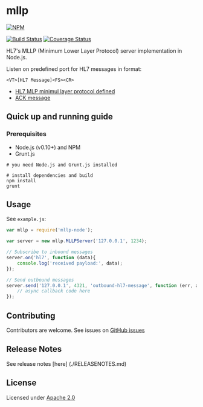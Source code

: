 mllp
====

[![NPM](https://nodei.co/npm/mllp-node.png)](https://nodei.co/npm/mllp-node/)

[![Build Status](https://travis-ci.org/amida-tech/mllp.svg)](https://travis-ci.org/amida-tech/mllp)
[![Coverage Status](https://coveralls.io/repos/amida-tech/mllp/badge.png)](https://coveralls.io/r/amida-tech/mllp)

HL7's MLLP (Minimum Lower Layer Protocol) server implementation in Node.js.


Listen on predefined port for HL7 messages in format:

```
<VT>[HL7 Message]<FS><CR>
```

* [HL7 MLP minimul layer protocol defined](http://www.hl7standards.com/blog/2007/05/02/hl7-mlp-minimum-layer-protocol-defined/)
* [ACK message](http://www.hl7standards.com/blog/2007/02/01/ack-message-original-mode-acknowledgement/)


## Quick up and running guide

### Prerequisites

- Node.js (v0.10+) and NPM
- Grunt.js

```
# you need Node.js and Grunt.js installed

# install dependencies and build
npm install
grunt
```

## Usage

See `example.js`:

```javascript
var mllp = require('mllp-node');

var server = new mllp.MLLPServer('127.0.0.1', 1234);

// Subscribe to inbound messages
server.on('hl7', function (data){
    console.log('received payload:', data);
});

// Send outbound messages
server.send('127.0.0.1', 4321, 'outbound-hl7-message', function (err, ackData) {
    // async callback code here
});
```

## Contributing

Contributors are welcome. See issues on [GitHub issues](https://github.com/amida-tech/mllp/issues)

## Release Notes

See release notes [here] (./RELEASENOTES.md)

## License

Licensed under [Apache 2.0](./LICENSE)
